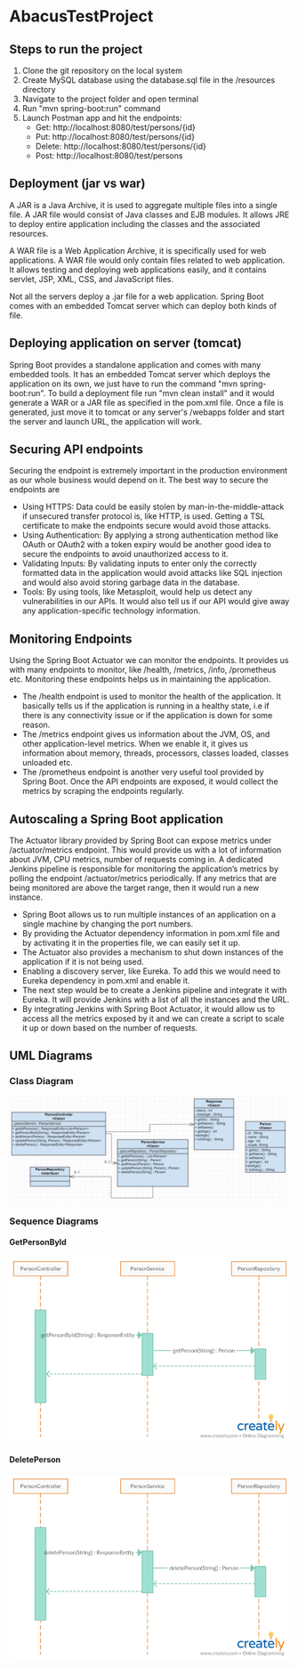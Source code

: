 # AbacusTestProject

## Steps to run the project
1. Clone the git repository on the local system
2. Create MySQL database using the database.sql file in the /resources directory
3. Navigate to the project folder and open terminal
4. Run "mvn spring-boot:run" command
5. Launch Postman app and hit the endpoints: 
    * Get: http://localhost:8080/test/persons/{id}
    * Put: http://localhost:8080/test/persons/{id}
    * Delete: http://localhost:8080/test/persons/{id}
    * Post: http://localhost:8080/test/persons

## Deployment (jar vs war)
A JAR is a Java Archive, it is used to aggregate multiple files into a single file. A JAR file would consist of Java classes and EJB modules. It allows JRE to deploy entire application including the classes and the associated resources.

A WAR file is a Web Application Archive, it is specifically used for web applications. A WAR file would only contain files related to web application. It allows testing and deploying web applications easily, and it contains servlet, JSP, XML, CSS, and JavaScript files.

Not all the servers deploy a .jar file for a web application. Spring Boot comes with an embedded Tomcat server which can deploy both kinds of file. 

## Deploying application on server (tomcat)
Spring Boot provides a standalone application and comes with many embedded tools. It has an embedded Tomcat server which deploys the application on its own, we just have to run the command "mvn spring-boot:run". To build a deployment file run "mvn clean install" and it would generate a WAR or a JAR file as specified in the pom.xml file. Once a file is generated, just move it to tomcat or any server's /webapps folder and start the server and launch URL, the application will work.  

## Securing API endpoints
Securing the endpoint is extremely important in the production environment as our whole business would depend on it. The best way to secure the endpoints are
* Using HTTPS: Data could be easily stolen by man-in-the-middle-attack if unsecured transfer protocol is, like HTTP, is used. Getting a TSL certificate to make the endpoints secure would avoid those attacks.
* Using Authentication: By applying a strong authentication method like OAuth or OAuth2 with a token expiry would be another good idea to secure the endpoints to avoid unauthorized access to it.
* Validating Inputs: By validating inputs to enter only the correctly formatted data in the application would avoid attacks like SQL injection and would also avoid storing garbage data in the database.
* Tools: By using tools, like Metasploit, would help us detect any vulnerabilities in our APIs. It would also tell us if our API would give away any application-specific technology information.

## Monitoring Endpoints
Using the Spring Boot Actuator we can monitor the endpoints. It provides us with many endpoints to monitor, like /health, /metrics, /info, /prometheus etc. Monitoring these endpoints helps us in maintaining the application.
* The /health endpoint is used to monitor the health of the application. It basically tells us if the application is running in a healthy state, i.e if there is any connectivity issue or if the application is down for some reason.
* The /metrics endpoint gives us information about the JVM, OS, and other application-level metrics. When we enable it, it gives us information about memory, threads, processors, classes loaded, classes unloaded etc.
* The /prometheus endpoint is another very useful tool provided by Spring Boot. Once the API endpoints are exposed, it would collect the metrics by scraping the endpoints regularly.

## Autoscaling a Spring Boot application
The Actuator library provided by Spring Boot can expose metrics under /actuator/metrics endpoint. This would provide us with a lot of information about JVM, CPU metrics, number of requests coming in. A dedicated Jenkins pipeline is responsible for monitoring the application’s metrics by polling the endpoint /actuator/metrics periodically. If any metrics that are being monitored are above the target range, then it would run a new instance.
* Spring Boot allows us to run multiple instances of an application on a single machine by changing the port numbers.
* By providing the Actuator dependency information in pom.xml file and by activating it in the properties file, we can easily set it up.
* The Actuator also provides a mechanism to shut down instances of the application if it is not being used.
* Enabling a discovery server, like Eureka. To add this we would need to Eureka dependency in pom.xml and enable it.
* The next step would be to create a Jenkins pipeline and integrate it with Eureka. It will provide Jenkins with a list of all the instances and the URL.
* By integrating Jenkins with Spring Boot Actuator, it would allow us to access all the metrics exposed by it and we can create a script to scale it up or down based on the number of requests.

## UML Diagrams
### Class Diagram
![](https://github.com/sidSinghal/AbacusTestProject/blob/master/diagrams/ClassDiagram.JPG)

### Sequence Diagrams
#### GetPersonById
![](https://github.com/sidSinghal/AbacusTestProject/blob/master/diagrams/GetPersonById.png)

#### DeletePerson
![](https://github.com/sidSinghal/AbacusTestProject/blob/master/diagrams/DeletePerson.png)